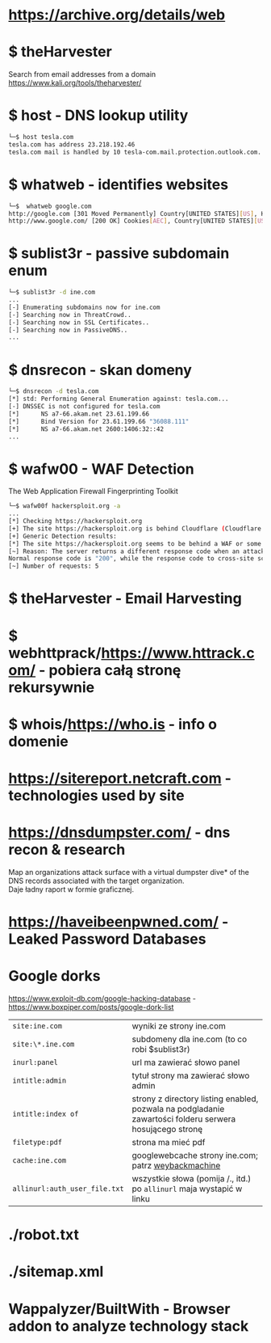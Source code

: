 # https://archive.org/details/web
# $ theHarvester
Search from email addresses from a domain
https://www.kali.org/tools/theharvester/

# $ host - DNS lookup utility

```bash
└─$ host tesla.com
tesla.com has address 23.218.192.46
tesla.com mail is handled by 10 tesla-com.mail.protection.outlook.com.
```

# $ whatweb - identifies websites

```bash
└─$  whatweb google.com
http://google.com [301 Moved Permanently] Country[UNITED STATES][US], HTTPServer[gws], IP[142.250.203.142], RedirectLocation[http://www.google.com/], Title[301 Moved], UncommonHeaders[content-security-policy-report-only], X-Frame-Options[SAMEORIGIN], X-XSS-Protection[0]
http://www.google.com/ [200 OK] Cookies[AEC], Country[UNITED STATES][US], HTML5, HTTPServer[gws], HttpOnly[AEC], IP[142.250.203.132], Script, Title[Google], UncommonHeaders[content-security-policy-report-only], X-Frame-Options[SAMEORIGIN], X-XSS-Protection[0]
```

# $ sublist3r - passive subdomain enum

```bash
└─$ sublist3r -d ine.com
...
[-] Enumerating subdomains now for ine.com
[-] Searching now in ThreatCrowd..
[-] Searching now in SSL Certificates..
[-] Searching now in PassiveDNS..
...
```

# $ dnsrecon - skan domeny

```bash
└─$ dnsrecon -d tesla.com
[*] std: Performing General Enumeration against: tesla.com...
[-] DNSSEC is not configured for tesla.com
[*]      NS a7-66.akam.net 23.61.199.66
[*]      Bind Version for 23.61.199.66 "36088.111"
[*]      NS a7-66.akam.net 2600:1406:32::42
...
```

# $ wafw00 - WAF Detection

The Web Application Firewall Fingerprinting Toolkit

```bash
└─$ wafw00f hackersploit.org -a
...
[*] Checking https://hackersploit.org
[+] The site https://hackersploit.org is behind Cloudflare (Cloudflare Inc.) and/or LiteSpeed (LiteSpeed Technologies) WAF.
[+] Generic Detection results:
[*] The site https://hackersploit.org seems to be behind a WAF or some sort of security solution
[~] Reason: The server returns a different response code when an attack string is used.
Normal response code is "200", while the response code to cross-site scripting attack is "403"
[~] Number of requests: 5
```

# $ theHarvester - Email Harvesting

# $ webhttprack/https://www.httrack.com/ - pobiera całą stronę rekursywnie

# $ whois/https://who.is - info o domenie

# https://sitereport.netcraft.com - technologies used by site

# https://dnsdumpster.com/ - dns recon & research

Map an organizations attack surface with a virtual dumpster dive\* of the DNS records associated with the target organization.  
Daje ładny raport w formie graficznej.

# https://haveibeenpwned.com/ - Leaked Password Databases

# Google dorks 

https://www.exploit-db.com/google-hacking-database -
https://www.boxpiper.com/posts/google-dork-list

|                               |                                                                                                         |
| ----------------------------- | ------------------------------------------------------------------------------------------------------- |
| `site:ine.com`                | wyniki ze strony ine.com                                                                                |
| `site:\*.ine.com`             | subdomeny dla ine.com (to co robi $sublist3r)                                                           |
| `inurl:panel`                 | url ma zawierać słowo panel                                                                             |
| `intitle:admin`               | tytuł strony ma zawierać słowo admin                                                                    |
| `intitle:index of`            | strony z directory listing enabled, pozwala na podgladanie zawartości folderu serwera hosującego stronę |
| `filetype:pdf`                | strona ma mieć pdf                                                                                      |
| `cache:ine.com`               | googlewebcache strony ine.com; patrz [weybackmachine](https://archive.org/web/)                         |
| `allinurl:auth_user_file.txt` | wszystkie słowa (pomija /., itd.) po `allinurl` maja wystapić w linku                                   |

# ./robot.txt

# ./sitemap.xml

# Wappalyzer/BuiltWith - Browser addon to analyze technology stack
